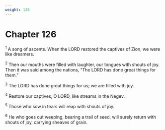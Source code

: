 ```yaml
---
weight: 126
---
```


# Chapter 126

<sup>1</sup> A song of ascents. When the LORD restored the captives of Zion, we were like dreamers. 

<sup>2</sup> Then our mouths were filled with laughter, our tongues with shouts of joy. Then it was said among the nations, “The LORD has done great things for them.” 

<sup>3</sup> The LORD has done great things for us; we are filled with joy. 

<sup>4</sup> Restore our captives, O LORD, like streams in the Negev. 

<sup>5</sup> Those who sow in tears will reap with shouts of joy. 

<sup>6</sup> He who goes out weeping, bearing a trail of seed, will surely return with shouts of joy, carrying sheaves of grain. 


